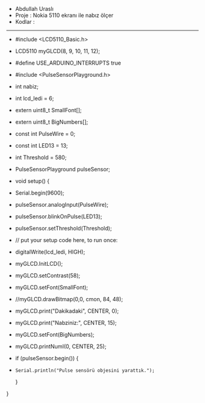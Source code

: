 - Abdullah Uraslı
-  Proje : Nokia 5110 ekranı ile nabız ölçer
-  Kodlar :
   
 -----------------------------------------------
 
- #include <LCD5110_Basic.h> 
- LCD5110 myGLCD(8, 9, 10, 11, 12); 
- #define USE_ARDUINO_INTERRUPTS true  
- #include <PulseSensorPlayground.h> 
- int nabiz; 
- int lcd_ledi = 6; 
- extern uint8_t SmallFont[];
- extern uint8_t BigNumbers[]; 
- const int PulseWire = 0; 
- const int LED13 = 13; 
- int Threshold = 580; 
- PulseSensorPlayground pulseSensor; 

- void setup() {
-   Serial.begin(9600);  
-   pulseSensor.analogInput(PulseWire); 
-   pulseSensor.blinkOnPulse(LED13);     
-   pulseSensor.setThreshold(Threshold); 
-   // put your setup code here, to run once:
-   digitalWrite(lcd_ledi, HIGH);
-   myGLCD.InitLCD(); 
-   myGLCD.setContrast(58); 
-   myGLCD.setFont(SmallFont); 
-   //myGLCD.drawBitmap(0,0, cmon, 84, 48);
-   myGLCD.print("Dakikadaki", CENTER, 0);
-   myGLCD.print("Nabziniz:", CENTER, 15); 
-   myGLCD.setFont(BigNumbers); 
-   myGLCD.printNumI(0, CENTER, 25); 
-   if (pulseSensor.begin()) {
-     Serial.println("Pulse sensörü objesini yarattık."); 
  } 

}
